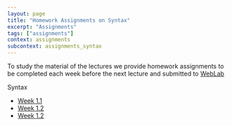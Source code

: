 ```yaml
---
layout: page
title: "Homework Assignments on Syntax"
excerpt: "Assignments"
tags: ["assignments"]
context: assignments
subcontext: assignments_syntax
---
```


To study the material of the lectures we provide homework assignments to be completed each week before the next lecture and submitted to [WebLab](https://weblab.tudelft.nl/cs4200/2018-2019/)

Syntax

* [Week 1.1](week1.1/)
* [Week 1.2](week1.2/)
* [Week 1.2](week1.3/)
